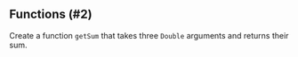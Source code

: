 ## Functions (#2)

Create a function `getSum` that takes three `Double` arguments
and returns their sum.